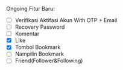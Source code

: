 Ongoing Fitur Baru:
- [ ] Verifikasi Aktifasi Akun With OTP + Email
- [ ] Recovery Password
- [ ] Komentar
- [x] Like
- [x] Tombol Bookmark
- [ ] Nampilin Bookmark
- [ ] Friend(Follower&Following)
